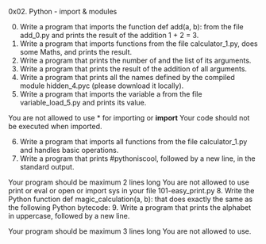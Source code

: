 0x02. Python - import & modules

0. Write a program that imports the function def add(a, b): from the file add_0.py and prints the result of the addition 1 + 2 = 3.
1. Write a program that imports functions from the file calculator_1.py, does some Maths, and prints the result.
2. Write a program that prints the number of and the list of its arguments.
3. Write a program that prints the result of the addition of all arguments.
4. Write a program that prints all the names defined by the compiled module hidden_4.pyc (please download it locally).
5. Write a program that imports the variable a from the file variable_load_5.py and prints its value.

You are not allowed to use * for importing or __import__
Your code should not be executed when imported.

6. Write a program that imports all functions from the file calculator_1.py and handles basic operations.
7. Write a program that prints #pythoniscool, followed by a new line, in the standard output.

Your program should be maximum 2 lines long
You are not allowed to use print or eval or open or import sys in your file 101-easy_print.py
8. Write the Python function def magic_calculation(a, b): that does exactly the same as the following Python bytecode:
9. Write a program that prints the alphabet in uppercase, followed by a new line.

Your program should be maximum 3 lines long
You are not allowed to use.
 
